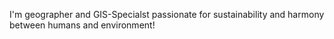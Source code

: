I'm geographer and  GIS-Specialst passionate for sustainability and harmony between humans and environment!
